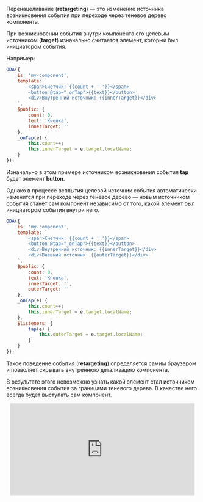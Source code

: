 Перенацеливание (**retargeting**) — это изменение источника возникновения события при переходе через теневое дерево компонента.

При возникновении события внутри компонента его целевым источником (**target**) изначально считается элемент, который был инициатором события.

Например:

```javascript _run_edit_[my-component.js]
ODA({
    is: 'my-component',
    template: `
        <span>Счетчик: {{count + ' '}}</span>
        <button @tap="_onTap">{{text}}</button>
        <div>Внутренний источник: {{innerTarget}}</div>
    `,
    $public: {
        count: 0,
        text: 'Кнопка',
        innerTarget: ''
    },
    _onTap(e) {
        this.count++;
        this.innerTarget = e.target.localName;
    }
});
```

Изначально в этом примере источником возникновения события **tap** будет элемент **button**.

Однако в процессе всплытия целевой источник события автоматически изменится при переходе через теневое дерево — новым источником события станет сам компонент независимо от того, какой элемент был инициатором события внутри него.

```javascript _run_edit_[my-component.js]
ODA({
    is: 'my-component',
    template: `
        <span>Счетчик: {{count + ' '}}</span>
        <button @tap="_onTap">{{text}}</button>
        <div>Внутренний источник: {{innerTarget}}</div>
        <div>Внешний источник: {{outerTarget}}</div>
    `,
    $public: {
        count: 0,
        text: 'Кнопка',
        innerTarget: '',
        outerTarget: ''
    },
    _onTap(e) {
        this.count++;
        this.innerTarget = e.target.localName;
    },
    $listeners: {
        tap(e) {
            this.outerTarget = e.target.localName;
        }
    }
});
```

Такое поведение события (**retargeting**) определяется самим браузером и позволяет скрывать внутреннюю детализацию компонента.

В результате этого невозможно узнать какой элемент стал источником возникновения события за границами теневого дерева. В качестве него всегда будет выступать сам компонент.

<div style="position:relative;padding-bottom:48%; margin:10px">
    <iframe src="https://www.youtube.com/embed/HKN9EnQQquA?start=0" frameborder="0" allow="accelerometer; autoplay; encrypted-media; gyroscope; picture-in-picture" allowfullscreen
    	style="position:absolute;width:100%;height:100%;"></iframe>
</div>
